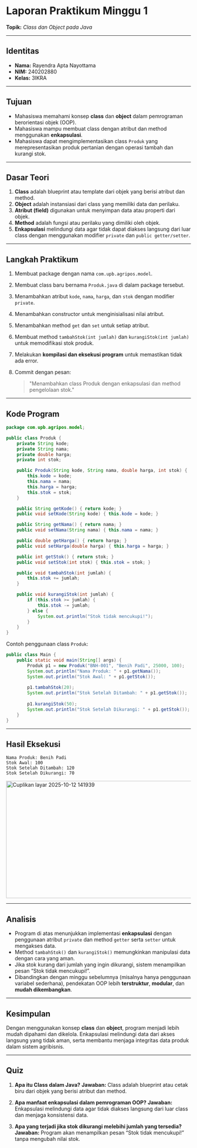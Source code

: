 # **Laporan Praktikum Minggu 1**

**Topik:** *Class dan Object pada Java*

---

## **Identitas**

* **Nama:** Rayendra Apta Nayottama
* **NIM:** 240202880
* **Kelas:** 3IKRA

---

## **Tujuan**

* Mahasiswa memahami konsep **class** dan **object** dalam pemrograman berorientasi objek (OOP).
* Mahasiswa mampu membuat class dengan atribut dan method menggunakan **enkapsulasi**.
* Mahasiswa dapat mengimplementasikan class `Produk` yang merepresentasikan produk pertanian dengan operasi tambah dan kurangi stok.

---

## **Dasar Teori**

1. **Class** adalah blueprint atau template dari objek yang berisi atribut dan method.
2. **Object** adalah instansiasi dari class yang memiliki data dan perilaku.
3. **Atribut (field)** digunakan untuk menyimpan data atau properti dari objek.
4. **Method** adalah fungsi atau perilaku yang dimiliki oleh objek.
5. **Enkapsulasi** melindungi data agar tidak dapat diakses langsung dari luar class dengan menggunakan modifier `private` dan `public getter/setter`.

---

## **Langkah Praktikum**

1. Membuat package dengan nama `com.upb.agripos.model`.
2. Membuat class baru bernama `Produk.java` di dalam package tersebut.
3. Menambahkan atribut `kode`, `nama`, `harga`, dan `stok` dengan modifier `private`.
4. Menambahkan constructor untuk menginisialisasi nilai atribut.
5. Menambahkan method `get` dan `set` untuk setiap atribut.
6. Membuat method `tambahStok(int jumlah)` dan `kurangiStok(int jumlah)` untuk memodifikasi stok produk.
7. Melakukan **kompilasi dan eksekusi program** untuk memastikan tidak ada error.
8. Commit dengan pesan:

   > "Menambahkan class Produk dengan enkapsulasi dan method pengelolaan stok."

---

## **Kode Program**

```java
package com.upb.agripos.model;

public class Produk {
    private String kode;
    private String nama;
    private double harga;
    private int stok;

    public Produk(String kode, String nama, double harga, int stok) {
        this.kode = kode;
        this.nama = nama;
        this.harga = harga;
        this.stok = stok;
    }

    public String getKode() { return kode; }
    public void setKode(String kode) { this.kode = kode; }

    public String getNama() { return nama; }
    public void setNama(String nama) { this.nama = nama; }

    public double getHarga() { return harga; }
    public void setHarga(double harga) { this.harga = harga; }

    public int getStok() { return stok; }
    public void setStok(int stok) { this.stok = stok; }

    public void tambahStok(int jumlah) {
        this.stok += jumlah;
    }

    public void kurangiStok(int jumlah) {
        if (this.stok >= jumlah) {
            this.stok -= jumlah;
        } else {
            System.out.println("Stok tidak mencukupi!");
        }
    }
}
```

Contoh penggunaan class `Produk`:

```java
public class Main {
    public static void main(String[] args) {
        Produk p1 = new Produk("BNH-001", "Benih Padi", 25000, 100);
        System.out.println("Nama Produk: " + p1.getNama());
        System.out.println("Stok Awal: " + p1.getStok());
        
        p1.tambahStok(20);
        System.out.println("Stok Setelah Ditambah: " + p1.getStok());
        
        p1.kurangiStok(50);
        System.out.println("Stok Setelah Dikurangi: " + p1.getStok());
    }
}
```

---

## **Hasil Eksekusi**

```
Nama Produk: Benih Padi
Stok Awal: 100
Stok Setelah Ditambah: 120
Stok Setelah Dikurangi: 70
```

<img width="737" height="319" alt="Cuplikan layar 2025-10-12 141939" src="https://github.com/user-attachments/assets/bfac52c6-8ba5-4c8a-a6cc-3622bf07e6de" />


---

## **Analisis**

* Program di atas menunjukkan implementasi **enkapsulasi** dengan penggunaan atribut `private` dan method `getter` serta `setter` untuk mengakses data.
* Method `tambahStok()` dan `kurangiStok()` memungkinkan manipulasi data dengan cara yang aman.
* Jika stok kurang dari jumlah yang ingin dikurangi, sistem menampilkan pesan “Stok tidak mencukupi!”.
* Dibandingkan dengan minggu sebelumnya (misalnya hanya penggunaan variabel sederhana), pendekatan OOP lebih **terstruktur**, **modular**, dan **mudah dikembangkan**.

---

## **Kesimpulan**

Dengan menggunakan konsep **class** dan **object**, program menjadi lebih mudah dipahami dan dikelola.
Enkapsulasi melindungi data dari akses langsung yang tidak aman, serta membantu menjaga integritas data produk dalam sistem agribisnis.

---

## **Quiz**

1. **Apa itu Class dalam Java?**
   **Jawaban:** Class adalah blueprint atau cetak biru dari objek yang berisi atribut dan method.

2. **Apa manfaat enkapsulasi dalam pemrograman OOP?**
   **Jawaban:** Enkapsulasi melindungi data agar tidak diakses langsung dari luar class dan menjaga konsistensi data.

3. **Apa yang terjadi jika stok dikurangi melebihi jumlah yang tersedia?**
   **Jawaban:** Program akan menampilkan pesan “Stok tidak mencukupi!” tanpa mengubah nilai stok.

